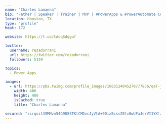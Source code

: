 ```yaml
---
name: "Charles Lamanna"
bio: "Father | Speaker | Trainer | MVP | #PowerApps & #PowerAutomate Community Super User | YouTuber Right-pointing triangle http://youtube.com/c/rezadorrani | Learn - Share - Clockwise rightwards and leftwards open circle arrows"
location: Houston, TX
type: "profile"
heat: 172

website: https://t.co/tAcqSdqguf

twitter:
  username: rezadorrani
  url: https://twitter.com/rezadorrani
  followers: 5159

topics:
  - Power Apps

images:
  - url: https://pbs.twimg.com/profile_images/1063114045270777856/qeT-jpWr_400x400.jpg
    width: 400
    height: 400
    isCached: true
    title: "Charles Lamanna"

secured: "rcrqoit39MMvm54G988STKtCMDvcJyVtA+0DiaBcssZ0fv0wUFaJerVI1YXfzO+L6Cn4yxODPgtA+SkWHUdA8R2GAwnEGtJwgBCEYuB6fgBYl/mqxfwvxN+UnslcgGqhE3ytA8618PNx34Fq2MSwilpZxIY7z+BpWNcDSKTki9/wcSrAygejn8iAaelnBiLBYKkCZejKIx6CL43fk5gwG2NVVAWmhLwGcdmBhPTfqIaj5LHBVNAgKi0agFt/Ye97qUwTYkxJE1ber1iXkX5bEGWxHjy+Sgu8TVzSWyTIvrm/j/UAD0k8EhnCTHt9l2fuoHwRqXcbDf4zF6RX9XBlaVStVbKtATpfPG686QFGtjDq1Uu0/cFd9JgPdbpbz9uODZhr9K7UYXdrgwq8G3+XkuxmllvA2E17WHjKXlC/spo=;LKQ6g4tyTt1+ZRpjtxSmpA=="
---
```


